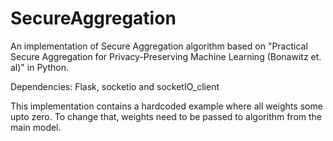 # SecureAggregation

An implementation of Secure Aggregation algorithm based on "Practical Secure Aggregation for Privacy-Preserving Machine Learning
(Bonawitz et. al)" in Python.

Dependencies: Flask, socketio and socketIO_client

This implementation contains a hardcoded example where all weights some upto zero. To change that, weights need to be passed to algorithm from the main model.
